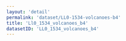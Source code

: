 ```yaml
---
layout: 'detail'
permalink: 'dataset/LL0-1534-volcanoes-b4'
title: 'Ll0_1534_volcanoes_b4'
datasetID: 'LL0_1534_volcanoes_b4'
---
```


